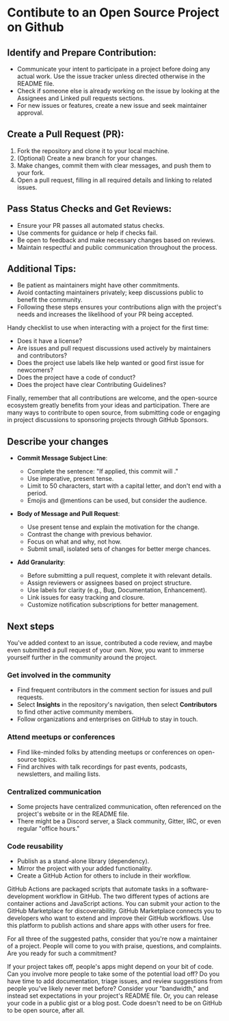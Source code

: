# Contibute to an Open Source Project on Github

## Identify and Prepare Contribution:
- Communicate your intent to participate in a project before doing any actual work. Use the issue tracker unless directed otherwise in the README file.
- Check if someone else is already working on the issue by looking at the Assignees and Linked pull requests sections.
- For new issues or features, create a new issue and seek maintainer approval.

## Create a Pull Request (PR):
1. Fork the repository and clone it to your local machine.
2. (Optional) Create a new branch for your changes.
3. Make changes, commit them with clear messages, and push them to your fork.
4. Open a pull request, filling in all required details and linking to related issues.

## Pass Status Checks and Get Reviews:
- Ensure your PR passes all automated status checks.
-  Use comments for guidance or help if checks fail.
- Be open to feedback and make necessary changes based on reviews.
- Maintain respectful and public communication throughout the process.

## Additional Tips:
- Be patient as maintainers might have other commitments.
- Avoid contacting maintainers privately; keep discussions public to benefit the community.
- Following these steps ensures your contributions align with the project's needs and increases the likelihood of your PR being accepted.

Handy checklist to use when interacting with a project for the first time:

- Does it have a license?
- Are issues and pull request discussions used actively by maintainers and contributors?
- Does the project use labels like help wanted or good first issue for newcomers?
- Does the project have a code of conduct?
- Does the project have clear Contributing Guidelines?

Finally, remember that all contributions are welcome, and the open-source ecosystem greatly benefits from your ideas and participation. There are many ways to contribute to open source, from submitting code or engaging in project discussions to sponsoring projects through GitHub Sponsors.

## Describe your changes

- **Commit Message Subject Line**:
  - Complete the sentence: "If applied, this commit will <your subject line here>."
  - Use imperative, present tense.
  - Limit to 50 characters, start with a capital letter, and don't end with a period.
  - Emojis and @mentions can be used, but consider the audience.

- **Body of Message and Pull Request**:
  - Use present tense and explain the motivation for the change.
  - Contrast the change with previous behavior.
  - Focus on what and why, not how.
  - Submit small, isolated sets of changes for better merge chances.

- **Add Granularity**:
  - Before submitting a pull request, complete it with relevant details.
  - Assign reviewers or assignees based on project structure.
  - Use labels for clarity (e.g., Bug, Documentation, Enhancement).
  - Link issues for easy tracking and closure.
  - Customize notification subscriptions for better management.
 
## Next steps

You've added context to an issue, contributed a code review, and maybe even submitted a pull request of your own. Now, you want to immerse yourself further in the community around the project.

### Get involved in the community

- Find frequent contributors in the comment section for issues and pull requests.
- Select **Insights** in the repository's navigation, then select **Contributors** to find other active community members.
- Follow organizations and enterprises on GitHub to stay in touch.

### Attend meetups or conferences

- Find like-minded folks by attending meetups or conferences on open-source topics.
- Find archives with talk recordings for past events, podcasts, newsletters, and mailing lists.

### Centralized communication

- Some projects have centralized communication, often referenced on the project's website or in the README file.
- There might be a Discord server, a Slack community, Gitter, IRC, or even regular "office hours."

### Code reusability

- Publish as a stand-alone library (dependency).
- Mirror the project with your added functionality.
- Create a GitHub Action for others to include in their workflow.

GitHub Actions are packaged scripts that automate tasks in a software-development workflow in GitHub. The two different types of actions are container actions and JavaScript actions. You can submit your action to the GitHub Marketplace for discoverability. GitHub Marketplace connects you to developers who want to extend and improve their GitHub workflows. Use this platform to publish actions and share apps with other users for free.

For all three of the suggested paths, consider that you're now a maintainer of a project. People will come to you with praise, questions, and complaints. Are you ready for such a commitment?

If your project takes off, people's apps might depend on your bit of code. Can you involve more people to take some of the potential load off? Do you have time to add documentation, triage issues, and review suggestions from people you've likely never met before? Consider your "bandwidth," and instead set expectations in your project's README file. Or, you can release your code in a public gist or a blog post. Code doesn't need to be on GitHub to be open source, after all.
